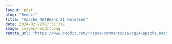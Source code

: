 ```yaml
---
layout: post
blog: "Reddit"
title: "Apache NetBeans 21 Released"
date: 2024-02-22T17:51:31Z
image: images/reddit.png
remote_url: "https://www.reddit.com/r/java/comments/1axcqi4/apache_netbeans_21_released/"
---
```

